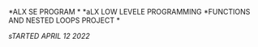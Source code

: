 *ALX SE PROGRAM
*
*aLX LOW LEVELE PROGRAMMING *FUNCTIONS AND NESTED LOOPS PROJECT   *

*sTARTED APRIL 12 2022*